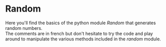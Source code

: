 # Random

Here you'll find the basics of the python module *Random* that generates random numbers.    
The comments are in french but don't hesitate to try the code and play around to manipulate the various methods included in the *random* module.
